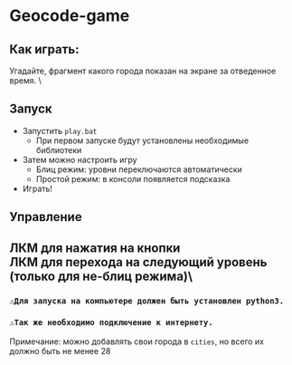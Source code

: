 # Geocode-game
## Как играть:
Угадайте, фрагмент какого города показан на экране за отведенное время. \
## Запуск
- Запустить ```play.bat```
  - При первом запуске будут установлены необходимые библиотеки
- Затем можно настроить игру
  - Блиц режим: уровни переключаются автоматически
  - Простой режим: в консоли появляется подсказка
- Играть!
## Управление
ЛКМ для нажатия на кнопки\
ЛКМ для перехода на следующий уровень (только для не-блиц режима)\
------
### ```⚠️Для запуска на компьютере должен быть установлен python3.```
### ```⚠️Так же необходимо подключение к интернету.```
Примечание: можно добавлять свои города в ```cities```, но всего их должно быть не менее 28